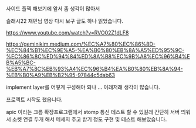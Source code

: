 사이드 플젝 해보기에 앞서 좀 생각이 많아서

슬래시22 재민님 영상 다시 보구 글도 하나 읽었습니다.

https://www.youtube.com/watch?v=RVO02Z1dLF8

https://geminikim.medium.com/%EC%A7%80%EC%86%8D-%EC%84%B1%EC%9E%A5-%EA%B0%80%EB%8A%A5%ED%95%9C-%EC%86%8C%ED%94%84%ED%8A%B8%EC%9B%A8%EC%96%B4%EB%A5%BC-%EB%A7%8C%EB%93%A4%EC%96%B4%EA%B0%80%EB%8A%94-%EB%B0%A9%EB%B2%95-97844c5dab63


implement layer를 어떻게 구성해야 되나 ... 이래저래 생각이 많습니다.

프로젝트 시작도 했읍니다.

apic 이라는 크롬 확장프로그램에서 stomp 통신 테스트 할 수 있길래 간단히 서버 띄워서 소켓 연결 두개 해서 메세지 주고 받기 정도 구현 및 테스트 해보았습니다.